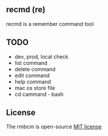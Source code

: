recmd (re)
-----------

recmd is a remember command tool




## TODO
- dev, prod, local check
- list command
- delete command
- edit command
- help command
- mac os store file
- cd cammand - bash




## License
The rmbcm is open-source [MIT license](https://opensource.org/licenses/MIT)
